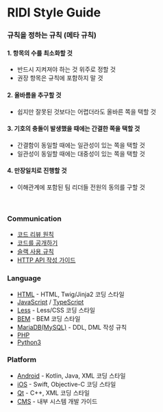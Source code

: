 # RIDI Style Guide

### 규칙을 정하는 규칙 (메타 규칙)

#### 1. 항목의 수를 최소화할 것
   - 반드시 지켜져야 하는 것 위주로 정할 것
   - 권장 항목은 규칙에 포함하지 말 것
#### 2. 올바름을 추구할 것
   - 쉽지만 잘못된 것보다는 어렵더라도 올바른 쪽을 택할 것
#### 3. 기호의 충돌이 발생했을 때에는 간결한 쪽을 택할 것
   - 간결함이 동일할 때에는 일관성이 있는 쪽을 택할 것
   - 일관성이 동일할 때에는 대중성이 있는 쪽을 택할 것
#### 4. 만장일치로 진행할 것
   - 이해관계에 포함된 팀 리더들 전원의 동의를 구할 것


<br>

### Communication

- [코드 리뷰 원칙](Review.md)
- [코드를 공개하기](OSS.md)
- [슬랙 사용 규칙](Slack.md)
- [HTTP API 작성 가이드](API.md)


### Language

- [HTML](HTML.md) - HTML, Twig/Jinja2 코딩 스타일
- [JavaScript](JavaScript) / [TypeScript](https://github.com/ridi/tslint-config)
- [Less](Less.md) - Less/CSS 코딩 스타일
- [BEM](BEM.md) - BEM 코딩 스타일
- [MariaDB(MySQL)](MariaDB(MySQL).md) - DDL, DML 작성 규칙
- [PHP](PHP)
- [Python3](Python)


### Platform

- [Android](Android) - Kotlin, Java, XML 코딩 스타일
- [iOS](iOS) - Swift, Objective-C 코딩 스타일
- [Qt](Qt.md) - C++, XML 코딩 스타일
- [CMS](CMS.md) - 내부 시스템 개발 가이드
